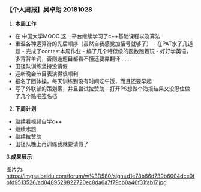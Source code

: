 ### 【个人周报】吴卓朗 20181028

1. **本周工作**
  - 在 中国大学MOOC 这一平台继续学习了c++基础课程以及算法
   - 重温各种运算符的先后顺序（虽然自我感觉加括号就够了）
    - 在PAT水了几道题 
    - 完成了contest本周作业
    - 编了几个特低级的函数跑着玩
    - 好好学英语，多背背单词，否则连题目都看不懂还要靠翻译....... 
  - 田径队训练坚持没请假
  - 迎新晚会节目表演得很顺利
  - 报名了团体操，每天训练到没有时间吃午饭，而且还要早起 	
   - 写了外联部的策划案，并且尝试拉赞助
    - 打开PS想做个海报结果又没忍住做了几个贴吧签名档
    
2.  **下周计划**
  - 继续看视频自学c++
  - 继续水题
  - 继续拉赞助
  - 田径队晚上再训练我就要请假了


3.**成果展示**

 
  
  图片为: https://imgsa.baidu.com/forum/w%3D580/sign=d1e78b66d739b6004dce0fbfd9513526/ad0489529822720ec8da6a7f79cb0a46f31fab17.jpg
  

